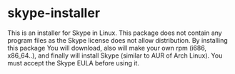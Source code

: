 skype-installer
===============

This is an installer for Skype in Linux. This package does not contain any program files as the Skype license does not allow distribution. By installing this package You will download, also will make your own rpm (i686, x86_64..), and finally will install Skype (similar to AUR of Arch Linux). You must accept the Skype EULA before using it.
